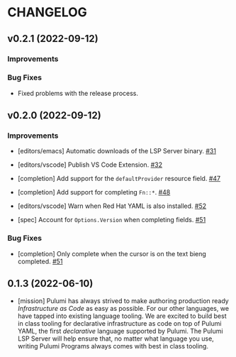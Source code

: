 # CHANGELOG

## v0.2.1 (2022-09-12)

### Improvements

### Bug Fixes

- Fixed problems with the release process.

## v0.2.0 (2022-09-12)

### Improvements

- [editors/emacs] Automatic downloads of the LSP Server binary.
  [#31](https://github.com/pulumi/pulumi-lsp/pull/31)

- [editors/vscode] Publish VS Code Extension.
  [#32](https://github.com/pulumi/pulumi-lsp/pull/32)

- [completion] Add support for the `defaultProvider` resource field.
  [#47](https://github.com/pulumi/pulumi-lsp/pull/47)

- [completion] Add support for completing `Fn::*`.
  [#48](https://github.com/pulumi/pulumi-lsp/pull/48)

- [editors/vscode] Warn when Red Hat YAML is also installed.
  [#52](https://github.com/pulumi/pulumi-lsp/pull/52)

- [spec] Account for `Options.Version` when completing fields.
  [#51](https://github.com/pulumi/pulumi-lsp/pull/51)

### Bug Fixes

- [completion] Only complete when the cursor is on the text bieng completed.
  [#51](https://github.com/pulumi/pulumi-lsp/pull/51)

## 0.1.3 (2022-06-10)

- [mission] Pulumi has always strived to make authoring production ready _Infrastructure
  as Code_ as easy as possible. For our other languages, we have tapped into existing
  language tooling. We are excited to build best in class tooling for declarative
  infrastructure as code on top of Pulumi YAML, the first _declarative_ language supported
  by Pulumi. The Pulumi LSP Server will help ensure that, no matter what language you use,
  writing Pulumi Programs always comes with best in class tooling.
